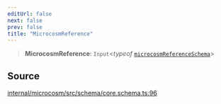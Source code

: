 ```yaml
---
editUrl: false
next: false
prev: false
title: "MicrocosmReference"
---
```


> **MicrocosmReference**: `Input`\<*typeof* [`microcosmReferenceSchema`](../variables/microcosmReferenceSchema.md)\>

## Source

[internal/microcosm/src/schema/core.schema.ts:96](https://github.com/nodenogg-in/alpha-p2p/blob/bd4a66e/internal/microcosm/src/schema/core.schema.ts#L96)
